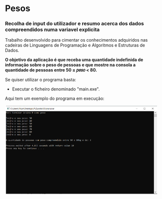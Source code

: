 # Pesos
### Recolha de input do utilizador e resumo acerca dos dados compreendidos numa variavel explicita
Trabalho desenvolvido para cimentar os conhecimentos adquiridos nas cadeiras de Linguagens de Programação e Algoritmos e Estruturas de Dados.

**O objetivo da aplicação é que receba uma quantidade indefinida de informação sobre o peso de pessoas e que mostre na consola a quantidade de pessoas entre 50 ≤ 𝑝𝑒𝑠𝑜 < 80.**

Se quiser utilizar o programa basta:
* Executar o ficheiro denominado "main.exe".

Aqui tem um exemplo do programa em execução:

![](exe.PNG)
